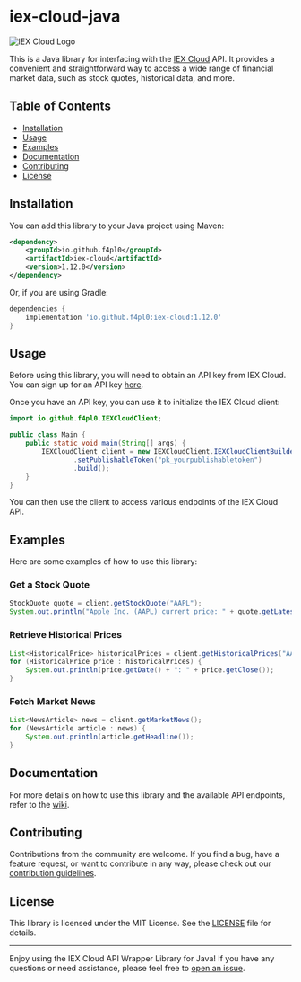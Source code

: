# iex-cloud-java

![IEX Cloud Logo](https://www.giantmachines.com/wp-content/uploads/2023/03/5e7e3da8df522d95bd159c94_IEX-Cloud-e1680079186819.png)

This is a Java library for interfacing with the [IEX Cloud](https://iexcloud.io/) API. It provides a convenient and straightforward way to access a wide range of financial market data, such as stock quotes, historical data, and more.

## Table of Contents

- [Installation](#installation)
- [Usage](#usage)
- [Examples](#examples)
- [Documentation](#documentation)
- [Contributing](#contributing)
- [License](#license)

## Installation

You can add this library to your Java project using Maven:

```xml
<dependency>
    <groupId>io.github.f4pl0</groupId>
    <artifactId>iex-cloud</artifactId>
    <version>1.12.0</version>
</dependency>
```

Or, if you are using Gradle:

```gradle
dependencies {
    implementation 'io.github.f4pl0:iex-cloud:1.12.0'
}
```

## Usage

Before using this library, you will need to obtain an API key from IEX Cloud. You can sign up for an API key [here](https://iexcloud.io/cloud-login#/register/).

Once you have an API key, you can use it to initialize the IEX Cloud client:

```java
import io.github.f4pl0.IEXCloudClient;

public class Main {
    public static void main(String[] args) {
        IEXCloudClient client = new IEXCloudClient.IEXCloudClientBuilder()
                .setPublishableToken("pk_yourpublishabletoken")
                .build();
    }
}
```

You can then use the client to access various endpoints of the IEX Cloud API.

## Examples

Here are some examples of how to use this library:

### Get a Stock Quote

```java
StockQuote quote = client.getStockQuote("AAPL");
System.out.println("Apple Inc. (AAPL) current price: " + quote.getLatestPrice());
```

### Retrieve Historical Prices

```java
List<HistoricalPrice> historicalPrices = client.getHistoricalPrices("AAPL", 5, ChartRange.ONE_MONTH);
for (HistoricalPrice price : historicalPrices) {
    System.out.println(price.getDate() + ": " + price.getClose());
}
```

### Fetch Market News

```java
List<NewsArticle> news = client.getMarketNews();
for (NewsArticle article : news) {
    System.out.println(article.getHeadline());
}
```

## Documentation

For more details on how to use this library and the available API endpoints, refer to the [wiki](https://github.com/F4pl0/iex-cloud-java/wiki).

## Contributing

Contributions from the community are welcome. If you find a bug, have a feature request, or want to contribute in any way, please check out our [contribution guidelines](CONTRIBUTING.md).

## License

This library is licensed under the MIT License. See the [LICENSE](LICENSE) file for details.

---

Enjoy using the IEX Cloud API Wrapper Library for Java! If you have any questions or need assistance, please feel free to [open an issue](https://github.com/F4pl0/iex-cloud-java/issues).